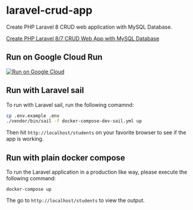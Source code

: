 # laravel-crud-app

Create PHP Laravel 8 CRUD web application with MySQL Database.

[Create PHP Laravel 8/7 CRUD Web App with MySQL Database](https://www.positronx.io/php-laravel-crud-operations-mysql-tutorial/)

## Run on Google Cloud Run

[![Run on Google Cloud](https://storage.googleapis.com/cloudrun/button.svg)](https://deploy.cloud.run/?git_repo=https://github.com/zookz/laravel-crud-app.git)

## Run with Laravel sail

To run with Laravel sail, run the following comamnd:

```bash
cp .env.example .env
./vendor/bin/sail -f docker-compose-dev-sail.yml up
```

Then hit `http://localhost/students` on your favorite browser to see if the app is working.

## Run with plain docker compose

To run the Laravel application in a production like way, please execute the following command:

```
docker-compose up
```

The go to `http://localhost/students` to view the output.
